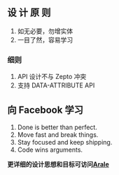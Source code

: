 设 计 原 则
----

1. 如无必要，勿增实体
2. 一目了然，容易学习


### 细则

1. API 设计不与 Zepto 冲突
2. 支持 DATA-ATTRIBUTE API


向 Facebook 学习
----

1. Done is better than perfect.
2. Move fast and break things.
3. Stay focused and keep shipping.
4. Code wins arguments.

**更详细的设计思想和目标可访问[Arale](/alipay/arale "arale")**
